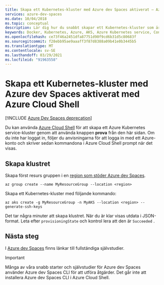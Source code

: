 ```yaml
---
title: Skapa ett Kubernetes-kluster med Azure dev Spaces aktiverat – Azure Cloud Shell
services: azure-dev-spaces
ms.date: 10/04/2018
ms.topic: conceptual
description: Lär dig hur du snabbt skapar ett Kubernetes-kluster som är aktiverat för Azure dev Spaces direkt från webbläsaren utan att installera något.
keywords: Docker, Kubernetes, Azure, AKS, Azure Kubernetes service, Containers, Helm, service nät, service nät-routning, kubectl, K8s
ms.openlocfilehash: ce73f46a2451dfa87751d90f9cd6b31d5c80683f
ms.sourcegitcommit: f28ebb95ae9aaaff3f87d8388a09b41e0b3445b5
ms.translationtype: MT
ms.contentlocale: sv-SE
ms.lasthandoff: 03/29/2021
ms.locfileid: "91963558"
---
```

# <a name="create-a-kubernetes-cluster-with-azure-dev-spaces-enabled-with-azure-cloud-shell"></a>Skapa ett Kubernetes-kluster med Azure dev Spaces aktiverat med Azure Cloud Shell

[!INCLUDE [Azure Dev Spaces deprecation](../../../includes/dev-spaces-deprecation.md)]

Du kan använda [Azure Cloud Shell](/azure/cloud-shell) för att skapa ett Azure Kubernetes service-kluster genom att använda knappen **prova** från den här sidan. Om du inte har loggat in, följer du anvisningarna för att logga in med ett Azure-konto och skriver sedan kommandona i Azure Cloud Shell prompt när det visas.

## <a name="create-the-cluster"></a>Skapa klustret

Skapa först resurs gruppen i en [region som stöder Azure dev Spaces][supported-regions].

```azurecli-interactive
az group create --name MyResourceGroup --location <region>
```

Skapa ett Kubernetes-kluster med följande kommando:

```azurecli-interactive
az aks create -g MyResourceGroup -n MyAKS --location <region> --generate-ssh-keys
```

Det tar några minuter att skapa klustret.  När du är klar visas utdata i JSON-format. Leta efter `provisioningState` och kontrol lera att den är `Succeeded` .

## <a name="next-steps"></a>Nästa steg

I [Azure dev Spaces](../index.yml) finns länkar till fullständiga självstudier.

> [!IMPORTANT]
> Många av våra snabb starter och självstudier för Azure dev Spaces använder Azure dev Spaces CLI för att utföra åtgärder. Det går inte att installera Azure dev Spaces CLI i Azure Cloud Shell.


[supported-regions]: https://azure.microsoft.com/global-infrastructure/services/?products=kubernetes-service
